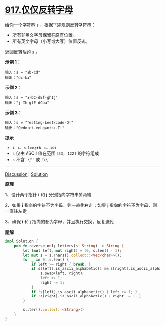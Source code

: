 # [917.仅仅反转字母](https://leetcode-cn.com/problems/reverse-only-letters/description/)



给你一个字符串 `s` ，根据下述规则反转字符串：

- 所有非英文字母保留在原有位置。
- 所有英文字母（小写或大写）位置反转。

返回反转后的 `s` *。* 



**示例 1：**

```
输入：s = "ab-cd"
输出："dc-ba"
```



**示例 2：**

```
输入：s = "a-bC-dEf-ghIj"
输出："j-Ih-gfE-dCba"
```



**示例 3：**

```
输入：s = "Test1ng-Leet=code-Q!"
输出："Qedo1ct-eeLg=ntse-T!"
```

 

**提示**

- `1 <= s.length <= 100`
- `s` 仅由 ASCII 值在范围 `[33, 122]` 的字符组成
- `s` 不含 `'\"'` 或 `'\\'`

------

[Discussion](https://leetcode-cn.com/problems/reverse-only-letters/comments/) | [Solution](https://leetcode-cn.com/problems/reverse-only-letters/solution/)

**原理**

1、设计两个指针 **i** 和 **j** 分别指向字符串的两端

2、如果 **i** 指向的字符不为字母，则一直往右走；如果 **j** 指向的字符不为字母，则一直往左走

3、确保 **i** 和 **j** 指向的都为字母，并且执行交换，反复迭代

**题解**

```rust
impl Solution {
    pub fn reverse_only_letters(s: String) -> String {
        let (mut left, mut right) = (0, s.len() - 1);
        let mut s = s.chars().collect::<Vec<char>>();
        for _ in 0..s.len() {
            if left >= right { break; }
            if s[left].is_ascii_alphabetic() && s[right].is_ascii_alphabetic() {
                s.swap(left, right);
                left += 1;
                right -= 1;
            }
            if !s[left].is_ascii_alphabetic() { left += 1; }
            if !s[right].is_ascii_alphabetic() { right -= 1; }
        }

        s.iter().collect::<String>()
    }
}
```

